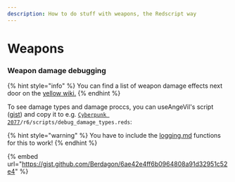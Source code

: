 ```yaml
---
description: How to do stuff with weapons, the Redscript way
---
```


# Weapons

### Weapon damage debugging

{% hint style="info" %}
You can find a list of weapon damage effects next door on the [yellow wiki.](https://app.gitbook.com/s/4gzcGtLrr90pVjAWVdTc/for-mod-creators-theory/references-lists-and-overviews/cheat-sheet-tweak-ids/weapons/cheat-sheet-weapon-damage-effects)
{% endhint %}

To see damage types and damage proccs, you can useAngeVil's script ([gist](https://gist.github.com/Berdagon/6ae42e4ff6b0964808a91d32951c52e4)) and copy it to e.g. [`Cyberpunk 2077`](https://app.gitbook.com/s/4gzcGtLrr90pVjAWVdTc/for-mod-users/users-modding-cyberpunk-2077/the-cyberpunk-2077-game-directory)`/r6/scripts/debug_damage_types.reds`:

{% hint style="warning" %}
You have to include the [logging.md](logging.md "mention") functions for this to work!
{% endhint %}

{% embed url="https://gist.github.com/Berdagon/6ae42e4ff6b0964808a91d32951c52e4" %}
